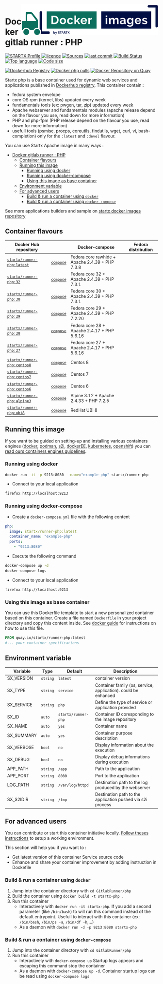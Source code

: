 <img align="right" src="https://raw.githubusercontent.com/startxfr/docker-images/master/travis/logo-small.svg?sanitize=true">

# Docker gitlab runner : PHP

[![STARTX Profile](https://img.shields.io/badge/provider-startx-green.svg)](https://github.com/startxfr) [![licence](https://img.shields.io/github/license/startxfr/docker-images.svg)](https://github.com/startxfr/docker-images) [![Sources](https://img.shields.io/badge/startxfr-docker--images-blue.svg)](https://github.com/startxfr/docker-images/tree/master/GitlabRunner/php/) [![last commit](https://img.shields.io/github/last-commit/startxfr/docker-images.svg)](https://github.com/startxfr/docker-images) [![Build Status](https://travis-ci.org/startxfr/docker-images.svg?branch=master)](https://travis-ci.org/startxfr/docker-images) [![Top language](https://img.shields.io/github/languages/count/startxfr/docker-images)](https://github.com/startxfr/docker-images) [![Code size](https://img.shields.io/github/languages/code-size/startxfr/docker-images)](https://github.com/startxfr/docker-images)

[![Dockerhub Registry](https://img.shields.io/docker/build/startx/runner-php.svg)](https://hub.docker.com/r/startx/runner-php) [![Docker php pulls](https://img.shields.io/docker/pulls/startx/runner-php)](https://hub.docker.com/r/startx/runner-php) [![Docker Repository on Quay](https://quay.io/repository/startx/php/status "Docker Repository on Quay")](https://quay.io/repository/startx/php)

Startx php is a base container used for dynamic web services and applications published in [Dockerhub registry](https://hub.docker.com/u/startx).
This container contain :

- fedora system envelope
- core OS rpm (kernel, libs) updated every week
- fundamentals tools (ex: pwgen, tar, zip) updated every week
- Apache webserver and fundamentals modules (apache release depend on the flavour you use, read down for more information)
- PHP and php-fpm (PHP release depend on the flavour you use, read down for more information)
- usefull tools (psmisc, procps, coreutils, findutils, wget, curl, vi, bash-completion) only for the `:latest` and `:devel` flavour.

You can use Startx Apache image in many ways :

- [Docker gitlab runner : PHP](#docker-gitlab-runner--php)
  - [Container flavours](#container-flavours)
  - [Running this image](#running-this-image)
    - [Running using docker](#running-using-docker)
    - [Running using docker-compose](#running-using-docker-compose)
    - [Using this image as base container](#using-this-image-as-base-container)
  - [Environment variable](#environment-variable)
  - [For advanced users](#for-advanced-users)
    - [Build & run a container using `docker`](#build--run-a-container-using-docker)
    - [Build & run a container using `docker-compose`](#build--run-a-container-using-docker-compose)

See more applications builders and sample on [startx docker images repository](https://github.com/startxfr/docker-images/blob/master)

## Container flavours

| Docker Hub repository                                                     |                                                                                                                  | Docker-compose                                  | Fedora distribution |
| ------------------------------------------------------------------------- | ---------------------------------------------------------------------------------------------------------------- | ----------------------------------------------- | ------------------- |
| [`startx/runner-php:latest`](https://hub.docker.com/r/startx/runner-php)  | [`compose`](https://raw.githubusercontent.com/startxfr/docker-images/master/GitlabRunner/php/docker-compose.yml) | Fedora core rawhide + Apache 2.4.39 + PHP 7.3.8 |
| [`startx/runner-php:32`](https://hub.docker.com/r/startx/runner-php)      | [`compose`](https://raw.githubusercontent.com/startxfr/docker-images/master/GitlabRunner/php/docker-compose.yml) | Fedora core 32 + Apache 2.4.39 + PHP 7.3.1      |
| [`startx/runner-php:30`](https://hub.docker.com/r/startx/runner-php)      | [`compose`](https://raw.githubusercontent.com/startxfr/docker-images/master/GitlabRunner/php/docker-compose.yml) | Fedora core 30 + Apache 2.4.39 + PHP 7.3.1      |
| [`startx/runner-php:29`](https://hub.docker.com/r/startx/runner-php)      | [`compose`](https://raw.githubusercontent.com/startxfr/docker-images/master/GitlabRunner/php/docker-compose.yml) | Fedora core 29 + Apache 2.4.39 + PHP 7.2.20     |
| [`startx/runner-php:28`](https://hub.docker.com/r/startx/runner-php)      | [`compose`](https://raw.githubusercontent.com/startxfr/docker-images/master/GitlabRunner/php/docker-compose.yml) | Fedora core 28 + Apache 2.4.17 + PHP 5.6.16     |
| [`startx/runner-php:27`](https://hub.docker.com/r/startx/runner-php)      | [`compose`](https://raw.githubusercontent.com/startxfr/docker-images/master/GitlabRunner/php/docker-compose.yml) | Fedora core 27 + Apache 2.4.17 + PHP 5.6.16     |
| [`startx/runner-php:centos8`](https://hub.docker.com/r/startx/runner-php) | [`compose`](https://raw.githubusercontent.com/startxfr/docker-images/master/GitlabRunner/php/docker-compose.yml) | Centos 8                                        |
| [`startx/runner-php:centos7`](https://hub.docker.com/r/startx/runner-php) | [`compose`](https://raw.githubusercontent.com/startxfr/docker-images/master/GitlabRunner/php/docker-compose.yml) | Centos 7                                        |
| [`startx/runner-php:centos6`](https://hub.docker.com/r/startx/runner-php) | [`compose`](https://raw.githubusercontent.com/startxfr/docker-images/master/GitlabRunner/php/docker-compose.yml) | Centos 6                                        |
| [`startx/runner-php:alpine3`](https://hub.docker.com/r/startx/runner-php) | [`compose`](https://raw.githubusercontent.com/startxfr/docker-images/master/GitlabRunner/php/docker-compose.yml) | Alpine 3.12 + Apache 2.4.33 + PHP 7.2.5         |
| [`startx/runner-php:ubi8`](https://hub.docker.com/r/startx/runner-php)    | [`compose`](https://raw.githubusercontent.com/startxfr/docker-images/master/GitlabRunner/php/docker-compose.yml) | RedHat UBI 8                                    |

## Running this image

If you want to be guided on setting-up and installing various containers engines
([docker](https://github.com/startxfr/containers-engines/blob/master/Docker.md),
[podman](https://github.com/startxfr/containers-engines/blob/master/Podman.md),
[s2i](https://github.com/startxfr/containers-engines/blob/master/S2I.md),
[dockerEE](https://github.com/startxfr/containers-engines/blob/master/DockerEE.md),
[kubernetes](https://github.com/startxfr/containers-engines/blob/master/Kubernetes.md),
[openshift](https://github.com/startxfr/containers-engines/blob/master/Openshift.md))
you can [read ours containers engines guidelines](https://github.com/startxfr/containers-engines).

### Running using docker

```bash
docker run -it -p 9213:8080 --name="example-php" startx/runner-php
```

- Connect to your local application

```bash
firefox http://localhost:9213
```

### Running using docker-compose

- Create a `docker-compose.yml` file with the following content

```yaml
php:
  image: startx/runner-php:latest
  container_name: "example-php"
  ports:
    - "9213:8080"
```

- Execute the following command

```bash
docker-compose up -d
docker-compose logs
```

- Connect to your local application

```bash
firefox http://localhost:9213
```

### Using this image as base container

You can use this Dockerfile template to start a new personalized container based on this container. Create a file named `Dockerfile` in your project directory and copy this content inside. See [docker guide](http://docs.docker.com/engine/reference/builder/) for instructions on how to use this file.

```Dockerfile
FROM quay.io/startx/runner-php:latest
#... your container specifications
```

## Environment variable

| Variable   | Type     | Default             | Description                                                    |
| ---------- | -------- | ------------------- | -------------------------------------------------------------- |
| SX_VERSION | `string` | `latest`            | container version                                              |
| SX_TYPE    | `string` | `service`           | Container family (os, service, application). could be enhanced |
| SX_SERVICE | `string` | `php`               | Define the type of service or application provided             |
| SX_ID      | `auto`   | `startx/runner-php` | Container ID coresponding to the image repository              |
| SX_NAME    | `auto`   | `yes`               | Container name                                                 |
| SX_SUMMARY | `auto`   | `yes`               | Container purpose description                                  |
| SX_VERBOSE | `bool`   | `no`                | Display information about the execution                        |
| SX_DEBUG   | `bool`   | `no`                | Display debug informations during execution                    |
| APP_PATH   | `string` | `/app`              | Path to the application                                        |
| APP_PORT   | `string` | `8080`              | Port to the application                                        |
| LOG_PATH   | `string` | `/var/log/httpd`    | Destination path to the log produced by the webserver          |
| SX_S2IDIR  | `string` | `/tmp`              | Destination path to the application pushed via s2i process     |

## For advanced users

You can contribute or start this container initiative locally.
[Follow theses instructions](https://github.com/startxfr/docker-images#setup-your-working-environment-mandatory) to setup a working environment.

This section will help you if you want to :

- Get latest version of this container Service source code
- Enhance and share your container improvement by adding instruction in Dockefile

### Build & run a container using `docker`

1. Jump into the container directory with `cd GitlabRunner/php`
2. Build the container using `docker build -t startx-php .`
3. Run this container
   - Interactively with `docker run -it startx-php`. If you add a second parameter (like `/bin/bash`) to will run this command instead of the default entrypoint. Usefull to interact with this container (ex: `/bin/bash`, `/bin/ps -a`, `/bin/df -h`,...)
   - As a daemon with `docker run -d -p 9213:8080 startx-php`

### Build & run a container using `docker-compose`

1. Jump into the container directory with `cd GitlabRunner/php`
2. Run this container
   - Interactively with `docker-compose up` Startup logs appears and escaping this command stop the container
   - As a daemon with `docker-compose up -d`. Container startup logs can be read using `docker-compose logs`
